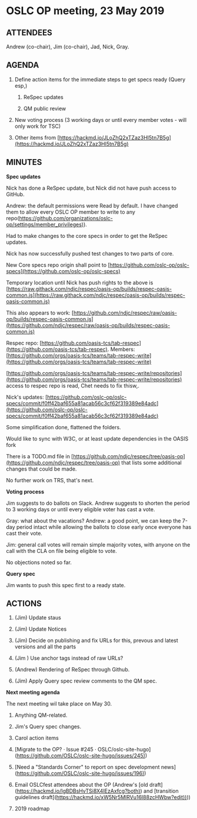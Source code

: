 # OSLC OP meeting, 23 May 2019


ATTENDEES
---------

Andrew (co-chair), Jim (co-chair), Jad, Nick, Gray.


AGENDA
------

1. Define action items for the immediate steps to get specs ready (Query esp,)

   1.  ReSpec updates

   2.  QM public review

2.  New voting process (3 working days or until every member votes - will only work for TSC)

3.  Other items from [https://hackmd.io/JLoZhQ2xTZaz3HI5tn7B5g](https://hackmd.io/JLoZhQ2xTZaz3HI5tn7B5g)



MINUTES
-------


**Spec updates**

Nick has done a ReSpec update, but Nick did not have push access to GitHub.

Andrew: the default permissions were Read by default. I have changed them to allow every OSLC OP member to write to any repo([https://github.com/organizations/oslc-op/settings/member_privileges)](https://github.com/organizations/oslc-op/settings/member_privileges)).



Had to make changes to the core specs in order to get the ReSpec updates. 

Nick has now successfully pushed test changes to two parts of core.



New Core specs repo origin shall point to [https://github.com/oslc-op/oslc-specs](https://github.com/oslc-op/oslc-specs)

Temporary location until Nick has push rights to the above is [https://raw.githack.com/ndjc/respec/oasis-op/builds/respec-oasis-common.js](https://raw.githack.com/ndjc/respec/oasis-op/builds/respec-oasis-common.js)

This also appears to work: [https://github.com/ndjc/respec/raw/oasis-op/builds/respec-oasis-common.js](https://github.com/ndjc/respec/raw/oasis-op/builds/respec-oasis-common.js)



Respec repo: [https://github.com/oasis-tcs/tab-respec](https://github.com/oasis-tcs/tab-respec). Members: [https://github.com/orgs/oasis-tcs/teams/tab-respec-write](https://github.com/orgs/oasis-tcs/teams/tab-respec-write)

[https://github.com/orgs/oasis-tcs/teams/tab-respec-write/repositories](https://github.com/orgs/oasis-tcs/teams/tab-respec-write/repositories) access to respec repo is read, Chet needs to fix thisw,.



Nick's updates: [https://github.com/oslc-op/oslc-specs/commit/f0ff42baf655a81acab56c3cf62f319389e84adc](https://github.com/oslc-op/oslc-specs/commit/f0ff42baf655a81acab56c3cf62f319389e84adc)



Some simplification done, flattened the folders.

Would like to sync with W3C, or at least update dependencies in the OASIS fork

There is a TODO.md file in [https://github.com/ndjc/respec/tree/oasis-op](https://github.com/ndjc/respec/tree/oasis-op) that lists some additional changes that could be made.



No further work on TRS, that's next. 



**Voting process**



Jim suggests to do ballots on Slack. Andrew suggests to shorten the period to 3 working days or until every eligible voter has cast a vote.



Gray: what about the vacations? Andrew: a good point, we can keep the 7-day period intact while allowing the ballots to close early once everyone has cast their vote.



Jim: general call votes will remain simple majority votes, with anyone on the call with the CLA on file being eligible to vote. 



No objections noted so far.



**Query spec**



Jim wants to push this spec first to a ready state.







ACTIONS
-------



1.  (Jim) Update staus

2.  (Jim) Update Notices

3.  (Jim) Decide on publishing and fix URLs for this, prevous and latest versions and all the parts

4.  (Jim ) Use anchor tags instead of raw URLs?

5.  (Andrew) Rendering of ReSpec through Github.

6.  (Jim) Apply Query spec review comments to the QM spec.



**Next meeting agenda**



The next meeting wil take place on May 30.



1.  Anything QM-related.

2.  Jim's Query spec changes.

3.  Carol action items

4.  \[Migrate to the OP? · Issue #245 · OSLC/oslc-site-hugo\]([https://github.com/OSLC/oslc-site-hugo/issues/245)](https://github.com/OSLC/oslc-site-hugo/issues/245))

5.  \[Need a "Standards Corner" to report on spec development news\]([https://github.com/OSLC/oslc-site-hugo/issues/196)](https://github.com/OSLC/oslc-site-hugo/issues/196))

6.  Email OSLCfest attendees about the OP (Andrew's \[old draft\]([https://hackmd.io/IgBDBsHvTSi8X4IEzAxfcg?both)](https://hackmd.io/IgBDBsHvTSi8X4IEzAxfcg?both)) and \[transition guidelines draft\]([https://hackmd.io/xW5Nr5MlRVu16I88zcHWbw?edit))](https://hackmd.io/xW5Nr5MlRVu16I88zcHWbw?edit)))

7.  2019 roadmap
